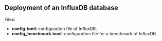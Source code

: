 ## Deployment of an InfluxDB database

Files: 

- **config.toml**: configuration file of InfluxDB.
- **config_benchmark.toml**: configuration file for a benchmark of InfluxDB.
